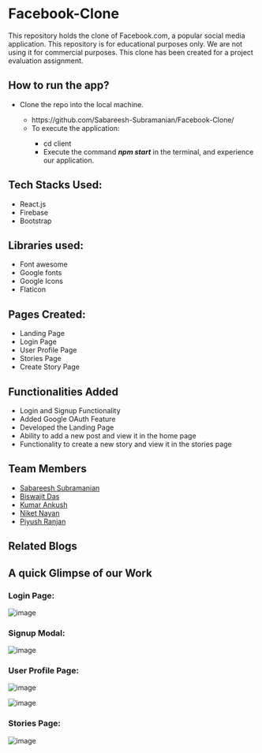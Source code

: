 # Facebook-Clone
This repository holds the clone of Facebook.com, a popular social media application. This repository is for educational purposes only. We are not using it for commercial purposes. This clone has been created for a project evaluation assignment.

## How to run the app?
<ul>
  <li>Clone the repo into the local machine.</li>
  <ul>
    <li>https://github.com/Sabareesh-Subramanian/Facebook-Clone/</li>
    <li>To execute the application:</li>
    <ul>
      <li>cd client</li>
      <li>Execute the command <b><i>npm start</i></b> in the terminal, and experience our application.</li>
      </ul>
  </ul>
</ul>

## Tech Stacks Used:
<ul>
  <li>React.js</li>
  <li>Firebase</li>
  <li>Bootstrap</li>
</ul>

## Libraries used:
<ul>
  <li>Font awesome</li>
  <li>Google fonts</li>
  <li>Google Icons</li>
  <li>Flaticon</li>
</ul>

## Pages Created:
<ul>
  <li>Landing Page</li>
  <li>Login Page</li>
  <li>User Profile Page</li>
  <li>Stories Page</li>
  <li>Create Story Page</li>
</ul>

## Functionalities Added
<ul>
  <li>Login and Signup Functionality</li>
  <li>Added Google OAuth Feature</li>
  <li>Developed the Landing Page</li>
  <li>Ability to add a new post and view it in the home page</li>
  <li>Functionality to create a new story and view it in the stories page</li>
</ul>

## Team Members 
<ul>
<li><a href="https://github.com/Sabareesh-Subramanian">Sabareesh Subramanian</a>
<li><a href="https://github.com/biswajitdas-007">Biswajit Das</a>
<li><a href="https://github.com/imankush7">Kumar Ankush</a>
<li><a href="https://github.com/Niket1-1">Niket Nayan</a>
<li><a href="https://github.com/piyush425">Piyush Ranjan</a>
</ul>

## Related Blogs



## A quick Glimpse of our Work

### Login Page:

![image](https://user-images.githubusercontent.com/86410079/141643999-1d16440e-4092-4faf-bc15-d6583bf2b72e.png)

### Signup Modal:

![image](https://user-images.githubusercontent.com/86410079/141644019-d090ab0d-45bb-4b17-9156-a600f17444a7.png)

### User Profile Page:

![image](https://user-images.githubusercontent.com/86410079/141646264-911a539c-5151-4e1c-aea6-6e3ad2358dfa.png)

![image](https://user-images.githubusercontent.com/86410079/141646291-cd48c07e-5255-49ba-b466-370d83032fab.png)

### Stories Page:

![image](https://user-images.githubusercontent.com/86410079/141644296-b1ec91c4-0b0d-4a68-8a21-999d554bfb26.png)




